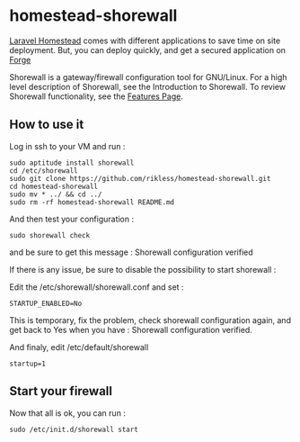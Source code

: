 # homestead-shorewall
[Laravel Homestead](http://laravel.com/docs/5.0/homestead) comes with different applications to save time on site deployment. But, you can deploy quickly, and get a secured application on [Forge](https://forge.laravel.com/)

Shorewall is a gateway/firewall configuration tool for GNU/Linux.
For a high level description of Shorewall, see the Introduction to Shorewall. To review Shorewall functionality, see the [Features Page](http://shorewall.net/shorewall_features.htm).

## How to use it

Log in ssh to your VM and run : 

```console
sudo aptitude install shorewall
cd /etc/shorewall
sudo git clone https://github.com/rikless/homestead-shorewall.git
cd homestead-shorewall
sudo mv * ../ && cd ../
sudo rm -rf homestead-shorewall README.md
```

And then test your configuration :

```console
sudo shorewall check
```

and be sure to get this message : 
Shorewall configuration verified

If there is any issue, be sure to disable the possibility to start shorewall :

Edit the /etc/shorewall/shorewall.conf and set : 

```console
STARTUP_ENABLED=No
```

This is temporary, fix the problem, check shorewall configuration again, and get back to Yes when you have : Shorewall configuration verified.

And finaly, edit /etc/default/shorewall

```console
startup=1
```


## Start your firewall

Now that all is ok, you can run :

```console
sudo /etc/init.d/shorewall start
```







